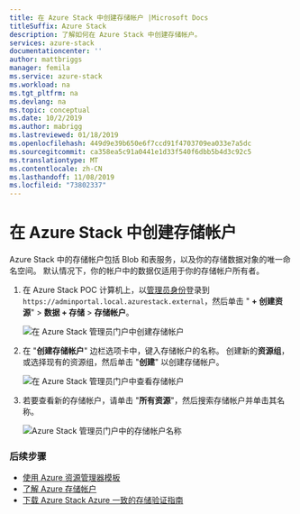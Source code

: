 ```yaml
---
title: 在 Azure Stack 中创建存储帐户 |Microsoft Docs
titleSuffix: Azure Stack
description: 了解如何在 Azure Stack 中创建存储帐户。
services: azure-stack
documentationcenter: ''
author: mattbriggs
manager: femila
ms.service: azure-stack
ms.workload: na
ms.tgt_pltfrm: na
ms.devlang: na
ms.topic: conceptual
ms.date: 10/2/2019
ms.author: mabrigg
ms.lastreviewed: 01/18/2019
ms.openlocfilehash: 449d9e39b650e6f7ccd91f4703709ea033e7a5dc
ms.sourcegitcommit: ca358ea5c91a0441e1d33f540f6dbb5b4d3c92c5
ms.translationtype: MT
ms.contentlocale: zh-CN
ms.lasthandoff: 11/08/2019
ms.locfileid: "73802337"
---
```

# <a name="create-storage-accounts-in-azure-stack"></a>在 Azure Stack 中创建存储帐户

Azure Stack 中的存储帐户包括 Blob 和表服务，以及你的存储数据对象的唯一命名空间。 默认情况下，你的帐户中的数据仅适用于你的存储帐户所有者。

1. 在 Azure Stack POC 计算机上，以[管理员身份](../asdk/asdk-connect.md)登录到 `https://adminportal.local.azurestack.external`，然后单击 " **+ 创建资源**" > **数据 + 存储** > **存储帐户**。

   ![在 Azure Stack 管理员门户中创建存储帐户](media/azure-stack-provision-storage-account/image01.png)

2. 在 "**创建存储帐户**" 边栏选项卡中，键入存储帐户的名称。 创建新的**资源组**，或选择现有的资源组，然后单击 "**创建**" 以创建存储帐户。

   ![在 Azure Stack 管理员门户中查看存储帐户](media/azure-stack-provision-storage-account/image02.png)

3. 若要查看新的存储帐户，请单击 "**所有资源**"，然后搜索存储帐户并单击其名称。

    ![Azure Stack 管理员门户中的存储帐户名称](media/azure-stack-provision-storage-account/image03.png)

### <a name="next-steps"></a>后续步骤

- [使用 Azure 资源管理器模板](../user/azure-stack-arm-templates.md)
- [了解 Azure 存储帐户](/azure/storage/common/storage-create-storage-account)
- [下载 Azure Stack Azure 一致的存储验证指南](https://aka.ms/azurestacktp1doc)
